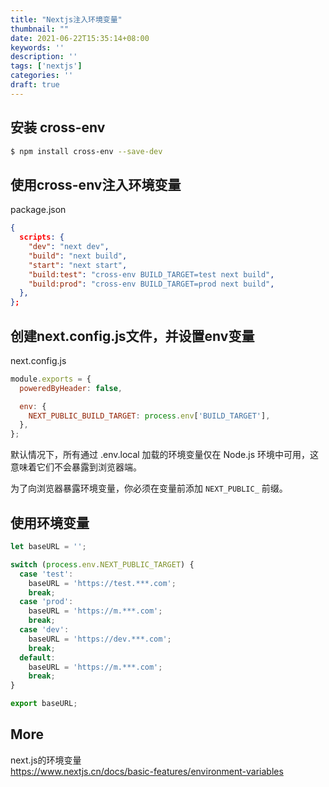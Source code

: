 ```yaml
---
title: "Nextjs注入环境变量"
thumbnail: ""
date: 2021-06-22T15:35:14+08:00
keywords: ''
description: ''
tags: ['nextjs']
categories: ''
draft: true
---
```


## 安装 cross-env

```bash
$ npm install cross-env --save-dev
```

## 使用cross-env注入环境变量

package.json

```json
{
  scripts: {
    "dev": "next dev",
    "build": "next build",
    "start": "next start",
    "build:test": "cross-env BUILD_TARGET=test next build",
    "build:prod": "cross-env BUILD_TARGET=prod next build",
  },
};
```

## 创建next.config.js文件，并设置env变量

next.config.js

```javascript
module.exports = {
  poweredByHeader: false,

  env: {
    NEXT_PUBLIC_BUILD_TARGET: process.env['BUILD_TARGET'],
  },
};
```

默认情况下，所有通过 .env.local 加载的环境变量仅在 Node.js 环境中可用，这意味着它们不会暴露到浏览器端。

为了向浏览器暴露环境变量，你必须在变量前添加 `NEXT_PUBLIC_` 前缀。

## 使用环境变量

```javascript
let baseURL = '';

switch (process.env.NEXT_PUBLIC_TARGET) {
  case 'test':
    baseURL = 'https://test.***.com';
    break;
  case 'prod':
    baseURL = 'https://m.***.com';
    break;
  case 'dev':
    baseURL = 'https://dev.***.com';
    break;
  default:
    baseURL = 'https://m.***.com';
    break;
}

export baseURL;
```

## More

next.js的环境变量  
https://www.nextjs.cn/docs/basic-features/environment-variables